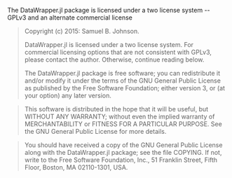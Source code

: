 The DataWrapper.jl package is licensed under a two license system -- GPLv3 and an alternate commercial license

> Copyright (c) 2015: Samuel B. Johnson.
>
> DataWrapper.jl is licensed under a two license system.  For commercial 
> licensing options that are not consistent with GPLv3, please contact the author.
> Otherwise, continue reading below.
>
> The DataWrapper.jl package is free software; you can redistribute it and/or modify
> it under the terms of the GNU General Public License as published by
> the Free Software Foundation; either version 3, or (at your option)
> any later version.

> This software is distributed in the hope that it will be useful,
> but WITHOUT ANY WARRANTY; without even the implied warranty of
> MERCHANTABILITY or FITNESS FOR A PARTICULAR PURPOSE.  See the
> GNU General Public License for more details.

> You should have received a copy of the GNU General Public License
> along with the DataWrapper.jl package; see the file COPYING.  If not, write to
> the Free Software Foundation, Inc., 51 Franklin Street, Fifth Floor,
> Boston, MA 02110-1301, USA.
